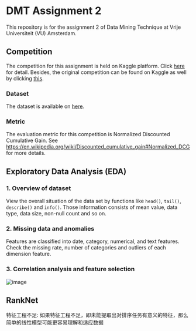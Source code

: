 # DMT Assignment 2
This repository is for the assignment 2 of Data Mining Technique at Vrije Universiteit (VU) Amsterdam.

## Competition
The competition for this assignment is held on Kaggle platform. Click [here](https://www.kaggle.com/competitions/dmt-2024-2nd-assignment) for detail.
Besides, the original competition can be found on Kaggle as well by clicking [this](https://www.kaggle.com/c/expedia-personalized-sort).
### Dataset 
The dataset is available on [here](https://www.kaggle.com/competitions/dmt-2024-2nd-assignment/data).
### Metric
The evaluation metric for this competition is Normalized Discounted Cumulative Gain.
See https://en.wikipedia.org/wiki/Discounted_cumulative_gain#Normalized_DCG for more details.

## Exploratory Data Analysis (EDA)
[//]: # (In EDA, )
### 1. Overview of dataset
View the overall situation of the data set by functions like `head()`, `tail()`, `describe()` and `info()`.
Those information consists of mean value, data type, data size, non-null count and so on.

### 2. Missing data and anomalies
Features are classified into date, category, numerical, and text features. 
Check the missing rate, number of categories and outliers of each dimension feature.

### 3. Correlation analysis and feature selection
![image](https://github.com/montpelllier/VU-DMT-A2/assets/145342600/014b2e93-aa79-45e3-b8ae-c5f46e3a1693)

## RankNet
特征工程不足: 如果特征工程不足，即未能提取出对排序任务有意义的特征，那么简单的线性模型可能更容易理解和适应数据
